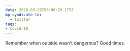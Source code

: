 ```yaml
---
date: 2020-03-29T05:06:29.175Z
mp-syndicate-to:
  - twitter
tags:
- covid-19
---
```


Remember when outside wasn't dangerous? Good times.
